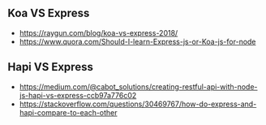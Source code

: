 ## Koa VS Express

* https://raygun.com/blog/koa-vs-express-2018/
* https://www.quora.com/Should-I-learn-Express-js-or-Koa-js-for-node

## Hapi VS Express

* https://medium.com/@cabot_solutions/creating-restful-api-with-node-js-hapi-vs-express-ccb97a776c02
* https://stackoverflow.com/questions/30469767/how-do-express-and-hapi-compare-to-each-other

